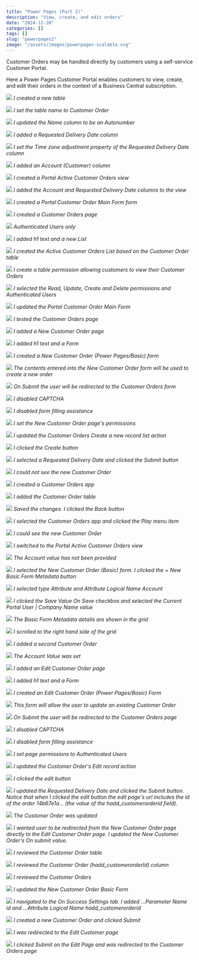 ```yaml
---
title: "Power Pages (Part 2)"
description: "View, create, and edit orders"
date: "2024-12-20"
categories: []
tags: []
slug: "powerpages2"
image: "/assets/images/powerpages-scalable.svg"
---
```




Customer Orders may be handled directly by customers using a self-service Customer Portal.

Here a Power Pages Customer Portal enables customers to view, create, and edit their orders in the context of a Business Central subscription.

![](/assets/images/powerpages2/screenshot-2024-12-15-at-7.20.16am-2136x846.png)
*I created a new table*

![](/assets/images/powerpages2/screenshot-2024-12-15-at-7.20.37am-2136x1097.png)
*I set the table name to Customer Order*

![](/assets/images/powerpages2/screenshot-2024-12-15-at-7.23.19am-2136x1094.png)
*I updated the Name column to be an Autonumber*

![](/assets/images/powerpages2/screenshot-2024-12-15-at-7.24.44am-2136x1099.png)
*I added a Requested Delivery Date column*

![](/assets/images/powerpages2/screenshot-2024-12-15-at-7.24.58am-2136x1099.png)
*I set the Time zone adjustment property of the Requested Delivery Date column*

![](/assets/images/powerpages2/screenshot-2024-12-15-at-7.26.25am-2136x1104.png)
*I added an Account (Customer) column*

![](/assets/images/powerpages2/screenshot-2024-12-15-at-7.28.02am-2136x1094.png)
*I created a Portal Active Customer Orders view*

![](/assets/images/powerpages2/screenshot-2024-12-15-at-7.28.57am-2136x1010.png)
*I added the Account and Requested Delivery Date columns to the view*

![](/assets/images/powerpages2/screenshot-2024-12-15-at-7.30.05am-2136x1101.png)
*I created a Portal Customer Order Main Form form*

![](/assets/images/powerpages2/screenshot-2024-12-15-at-7.32.05am-2136x1100.png)
*I created a Customer Orders page*

![](/assets/images/powerpages2/screenshot-2024-12-15-at-7.32.34am-2136x1100.png)
*Authenticated Users only*

![](/assets/images/powerpages2/screenshot-2024-12-15-at-7.33.25am-2136x1101.png)
*I added h1 text and a new List*

![](/assets/images/powerpages2/screenshot-2024-12-15-at-7.34.05am-2136x1100.png)
*I created the Active Customer Orders List based on the Customer Order table*

![](/assets/images/powerpages2/screenshot-2024-12-15-at-7.34.52am-2136x1096.png)
*I create a table permission allowing customers to view their Customer Orders*

![](/assets/images/powerpages2/screenshot-2024-12-15-at-7.37.35am-2136x1100.png)
*I selected the Read, Update, Create and Delete permissions and Authenticated Users*

![](/assets/images/powerpages2/screenshot-2024-12-15-at-7.45.34am-2136x1003.png)
*I updated the Portal Customer Order Main Form*

![](/assets/images/powerpages2/screenshot-2024-12-15-at-7.51.04am-2136x902.png)
*I tested the Customer Orders page*

![](/assets/images/powerpages2/screenshot-2024-12-15-at-7.51.44am-2136x1100.png)
*I added a New Customer Order page*

![](/assets/images/powerpages2/screenshot-2024-12-15-at-7.52.15am-2136x956.png)
*I added h1 text and a Form*

![](/assets/images/powerpages2/screenshot-2024-12-15-at-7.53.58am-2136x1100.png)
*I created a New Customer Order (Power Pages/Basic) form*

![](/assets/images/powerpages2/screenshot-2024-12-15-at-7.54.08am-2136x1100.png)
*The contents entered into the New Customer Order form will be used to create a new order*

![](/assets/images/powerpages2/screenshot-2024-12-15-at-7.54.23am-2136x943.png)
*On Submit the user will be redirected to the Customer Orders form*

![](/assets/images/powerpages2/screenshot-2024-12-15-at-7.54.31am-2136x913.png)
*I disabled CAPTCHA*

![](/assets/images/powerpages2/screenshot-2024-12-15-at-7.54.43am-2136x856.png)
*I disabled form filling assistance*

![](/assets/images/powerpages2/screenshot-2024-12-15-at-7.55.08am-2136x1096.png)
*I set the New Customer Order page's permissions*

![](/assets/images/powerpages2/screenshot-2024-12-15-at-8.11.10am-2136x1103.png)
*I updated the Customer Orders Create a new record list action*

![](/assets/images/powerpages2/screenshot-2024-12-15-at-8.11.36am-2136x861.png)
*I clicked the Create button*

![](/assets/images/powerpages2/screenshot-2024-12-15-at-8.12.01am-2136x1094.png)
*I selected a Requested Delivery Date and clicked the Submit button*

![](/assets/images/powerpages2/screenshot-2024-12-15-at-8.12.40am-2136x721.png)
*I could not see the new Customer Order*

![](/assets/images/powerpages2/screenshot-2024-12-15-at-8.13.27am-2136x889.png)
*I created a Customer Orders app*

![](/assets/images/powerpages2/screenshot-2024-12-15-at-8.14.09am-2136x1101.png)
*I added the Customer Order table*

![](/assets/images/powerpages2/screenshot-2024-12-15-at-8.14.20am-2136x1101.png)
*Saved the changes. I clicked the Back button*

![](/assets/images/powerpages2/screenshot-2024-12-15-at-8.15.19am-2136x673.png)
*I selected the Customer Orders app and clicked the Play menu item*

![](/assets/images/powerpages2/screenshot-2024-12-15-at-8.15.48am-2136x430.png)
*I could see the new Customer Order*

![](/assets/images/powerpages2/screenshot-2024-12-15-at-8.16.42am-2136x715.png)
*I switched to the Portal Active Customer Orders view*

![](/assets/images/powerpages2/screenshot-2024-12-15-at-8.16.56am-2136x451.png)
*The Account value has not been provided*

![](/assets/images/powerpages2/screenshot-2024-12-15-at-8.17.21am-2136x918.png)
*I selected the New Customer Order (Basic) form. I clicked the + New Basic Form Metadata button*

![](/assets/images/powerpages2/screenshot-2024-12-15-at-8.17.47am-2136x910.png)
*I selected type Attribute and Attribute Logical Name Account*

![](/assets/images/powerpages2/screenshot-2024-12-15-at-8.18.24am-2136x979.png)
*I clicked the Save Value On Save checkbox and selected the Current Portal User | Company Name value*

![](/assets/images/powerpages2/screenshot-2024-12-15-at-8.18.44am-2136x883.png)
*The Basic Form Metadata details are shown in the grid*

![](/assets/images/powerpages2/screenshot-2024-12-15-at-8.19.06am-2136x917.png)
*I scrolled to the right hand side of the grid*

![](/assets/images/powerpages2/screenshot-2024-12-15-at-8.19.28am-2136x1099.png)
*I added a second Customer Order*

![](/assets/images/powerpages2/screenshot-2024-12-15-at-8.19.51am-2136x1100.png)
*The Account Value was set*

![](/assets/images/powerpages2/screenshot-2024-12-15-at-8.21.13am-2136x1099.png)
*I added an Edit Customer Order page*

![](/assets/images/powerpages2/screenshot-2024-12-15-at-8.21.52am-2136x1100.png)
*I added h1 text and a Form*

![](/assets/images/powerpages2/screenshot-2024-12-15-at-8.22.21am-2136x966.png)
*I created an Edit Customer Order (Power Pages/Basic) Form*

![](/assets/images/powerpages2/screenshot-2024-12-15-at-8.22.33am-2136x864.png)
*This form will allow the user to update an existing Customer Order*

![](/assets/images/powerpages2/screenshot-2024-12-15-at-8.22.47am-2136x888.png)
*On Submit the user will be redirected to the Customer Orders page*

![](/assets/images/powerpages2/screenshot-2024-12-15-at-8.22.57am-2136x853.png)
*I disabled CAPTCHA*

![](/assets/images/powerpages2/screenshot-2024-12-15-at-8.23.05am-2136x884.png)
*I disabled form filling assistance*

![](/assets/images/powerpages2/screenshot-2024-12-15-at-8.23.25am-2136x1097.png)
*I set page permissions to Authenticated Users*

![](/assets/images/powerpages2/screenshot-2024-12-15-at-8.23.54am-2136x1100.png)
*I updated the Customer Order's Edit record action*

![](/assets/images/powerpages2/screenshot-2024-12-15-at-8.24.27am-2136x686.png)
*I clicked the edit button*

![](/assets/images/powerpages2/screenshot-2024-12-20-at-5.10.53pm-2136x792.png)
*I updated the Requested Delivery Date and clicked the Submit button. Notice that when I clicked the edit button the edit page's url includes the id of the order 14b67e1a... (the value of the hadd_customerorderid field).*

![](/assets/images/powerpages2/screenshot-2024-12-15-at-8.24.56am-2136x703.png)
*The Customer Order was updated*

![](/assets/images/powerpages2/screenshot-2024-12-20-at-4.58.12pm-2136x926.png)
*I wanted user to be redirected from the New Customer Order page directly to the Edit Customer Order page. I updated the New Customer Order's On submit value.*

![](/assets/images/powerpages2/screenshot-2024-12-20-at-5.02.55pm-2136x725.png)
*I reviewed the Customer Order table*

![](/assets/images/powerpages2/screenshot-2024-12-20-at-5.37.02pm-2136x1091.png)
*I reviewed the Customer Order (hadd_customerorderId) column*

![](/assets/images/powerpages2/screenshot-2024-12-20-at-5.30.13pm-2136x869.png)
*I reviewed the Customer Orders*

![](/assets/images/powerpages2/screenshot-2024-12-20-at-4.59.06pm-2136x770.png)
*I updated the New Customer Order Basic Form*

![](/assets/images/powerpages2/screenshot-2024-12-20-at-5.05.00pm-2136x1096.png)
*I navigated to the On Success Settings tab. I added ...Parameter Name id and ...Attribute Logical Name hadd_customerorderid*

![](/assets/images/powerpages2/screenshot-2024-12-20-at-5.06.02pm-2136x732.png)
*I created a new Customer Order and clicked Submit*

![](/assets/images/powerpages2/screenshot-2024-12-20-at-5.06.13pm-2136x735.png)
*I was redirected to the Edit Customer page*

![](/assets/images/powerpages2/screenshot-2024-12-20-at-5.06.23pm-2136x777.png)
*I clicked Submit on the Edit Page and was redirected to the Customer Orders page*